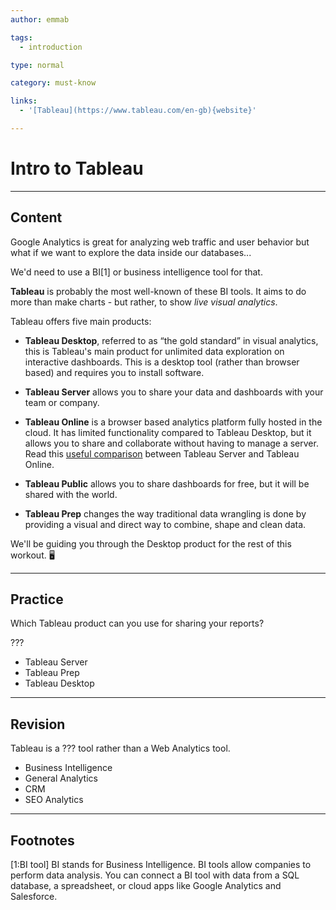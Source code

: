 ```yaml
---
author: emmab

tags:
  - introduction

type: normal

category: must-know

links:
  - '[Tableau](https://www.tableau.com/en-gb){website}'

---
```

# Intro to Tableau

---
## Content

Google Analytics is great for analyzing web traffic and user behavior but what if we want to explore the data inside our databases...

We'd need to use a BI[1] or business intelligence tool for that. 

**Tableau** is probably the most well-known of these BI tools. It aims to do more than make charts - but rather, to show *live visual analytics*. 

Tableau offers five main products: 

- **Tableau Desktop**, referred to as “the gold standard” in visual analytics, this is Tableau's main product for unlimited data exploration on interactive dashboards. This is a desktop tool (rather than browser based) and requires you to install software.

- **Tableau Server** allows you to share your data and dashboards with your team or company.

- **Tableau Online** is a browser based analytics platform fully hosted in the cloud. It has limited functionality compared to Tableau Desktop, but it allows you to share and collaborate without having to manage a server. Read this [useful comparison](https://community.tableau.com/docs/DOC-10262) between Tableau Server and Tableau Online.

- **Tableau Public** allows you to share dashboards for free, but it will be shared with the world.

- **Tableau Prep** changes the way traditional data wrangling is done by providing a visual and direct way to combine, shape and clean data. 

We'll be guiding you through the Desktop product for the rest of this workout. 🖥

---
## Practice

Which Tableau product can you use for sharing your reports?

???

* Tableau Server
* Tableau Prep
* Tableau Desktop

---
## Revision

Tableau is a ??? tool rather than a Web Analytics tool.

* Business Intelligence
* General Analytics
* CRM
* SEO Analytics

---
## Footnotes

[1:BI tool]
BI stands for Business Intelligence. BI tools allow companies to perform data analysis. You can connect a BI tool with data from a SQL database, a spreadsheet, or cloud apps like Google Analytics and Salesforce.

 
